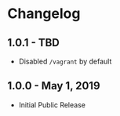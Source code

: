 # Changelog

## 1.0.1 - TBD
- Disabled `/vagrant` by default

## 1.0.0 - May 1, 2019
- Initial Public Release